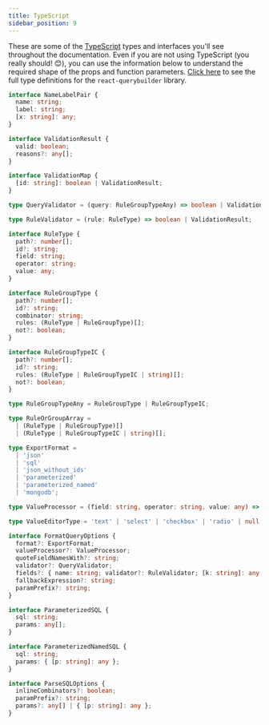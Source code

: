 ```yaml
---
title: TypeScript
sidebar_position: 9
---
```


These are some of the [TypeScript](https://www.typescriptlang.org/) types and interfaces you'll see throughout the documentation. Even if you are not using TypeScript (you really should! 😊), you can use the information below to understand the required shape of the props and function parameters. [Click here](https://github.com/react-querybuilder/react-querybuilder/blob/master/src/types.ts) to see the full type definitions for the `react-querybuilder` library.

```ts
interface NameLabelPair {
  name: string;
  label: string;
  [x: string]: any;
}

interface ValidationResult {
  valid: boolean;
  reasons?: any[];
}

interface ValidationMap {
  [id: string]: boolean | ValidationResult;
}

type QueryValidator = (query: RuleGroupTypeAny) => boolean | ValidationMap;

type RuleValidator = (rule: RuleType) => boolean | ValidationResult;

interface RuleType {
  path?: number[];
  id?: string;
  field: string;
  operator: string;
  value: any;
}

interface RuleGroupType {
  path?: number[];
  id?: string;
  combinator: string;
  rules: (RuleType | RuleGroupType)[];
  not?: boolean;
}

interface RuleGroupTypeIC {
  path?: number[];
  id?: string;
  rules: (RuleType | RuleGroupTypeIC | string)[];
  not?: boolean;
}

type RuleGroupTypeAny = RuleGroupType | RuleGroupTypeIC;

type RuleOrGroupArray =
  | (RuleType | RuleGroupType)[]
  | (RuleType | RuleGroupTypeIC | string)[];

type ExportFormat =
  | 'json'
  | 'sql'
  | 'json_without_ids'
  | 'parameterized'
  | 'parameterized_named'
  | 'mongodb';

type ValueProcessor = (field: string, operator: string, value: any) => string;

type ValueEditorType = 'text' | 'select' | 'checkbox' | 'radio' | null;

interface FormatQueryOptions {
  format?: ExportFormat;
  valueProcessor?: ValueProcessor;
  quoteFieldNamesWith?: string;
  validator?: QueryValidator;
  fields?: { name: string; validator?: RuleValidator; [k: string]: any }[];
  fallbackExpression?: string;
  paramPrefix?: string;
}

interface ParameterizedSQL {
  sql: string;
  params: any[];
}

interface ParameterizedNamedSQL {
  sql: string;
  params: { [p: string]: any };
}

interface ParseSQLOptions {
  inlineCombinators?: boolean;
  paramPrefix?: string;
  params?: any[] | { [p: string]: any };
}
```
